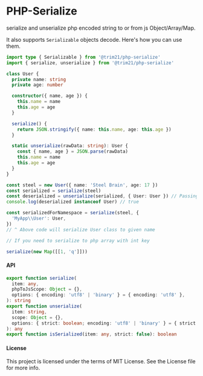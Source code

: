 # PHP-Serialize

serialize and unserialize php encoded string to or from js Object/Array/Map.

It also supports `Serializable` objects decode. Here's how you can use them.

```typescript
import type { Serializable } from '@trim21/php-serialize'
import { serialize, unserialize } from '@trim21/php-serialize'

class User {
  private name: string
  private age: number

  constructor({ name, age }) {
    this.name = name
    this.age = age
  }

  serialize() {
    return JSON.stringify({ name: this.name, age: this.age })
  }

  static unserialize(rawData: string): User {
    const { name, age } = JSON.parse(rawData)
    this.name = name
    this.age = age
  }
}

const steel = new User({ name: 'Steel Brain', age: 17 })
const serialized = serialize(steel)
const deserialized = unserialize(serialized, { User: User }) // Passing available classes
console.log(deserialized instanceof User) // true

const serializedForNamespace = serialize(steel, {
  'MyApp\\User': User,
})
// ^ Above code will serialize User class to given name

// If you need to serialize to php array with int key

serialize(new Map([[1, 'q']]))
```

#### API

```ts
export function serialize(
  item: any,
  phpToJsScope: Object = {},
  options: { encoding: 'utf8' | 'binary' } = { encoding: 'utf8' },
): string
export function unserialize(
  item: string,
  scope: Object = {},
  options: { strict: boolean; encoding: 'utf8' | 'binary' } = { strict: false, encoding: 'utf8' },
): any
export function isSerialized(item: any, strict: false): boolean
```

#### License

This project is licensed under the terms of MIT License. See the License file for more info.

